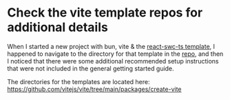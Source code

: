 # Check the vite template repos for additional details

When I started a new project with bun, vite & the [react-swc-ts template](https://github.com/vitejs/vite/tree/main/packages/create-vite/template-react-ts), I happened to navigate to the directory for that template in the [repo](https://github.com/vitejs/vite), and then I noticed that there were some additional recommended setup instructions that were not included in the general getting started guide.

The directories for the templates are located here: https://github.com/vitejs/vite/tree/main/packages/create-vite